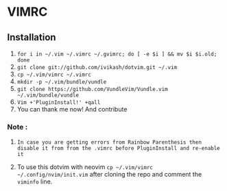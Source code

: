 # VIMRC

## Installation

1. `for i in ~/.vim ~/.vimrc ~/.gvimrc; do [ -e $i ] && mv $i $i.old; done`
2. `git clone git://github.com/ivikash/dotvim.git ~/.vim`
3. `cp ~/.vim/vimrc ~/.vimrc`
4. `mkdir -p ~/.vim/bundle/vundle`
5. `git clone https://github.com/VundleVim/Vundle.vim ~/.vim/bundle/vundle`
6. `Vim +'PluginInstall!' +qall`
7. You can thank me now! And contribute

### Note :
1. `In case you are getting errors from Rainbow Parenthesis then disable it from
from the .vimrc before PluginInstall and re-enable it`

2. To use this dotvim with neovim `cp ~/.vim/vimrc ~/.config/nvim/init.vim` after cloning the repo and comment the `viminfo` line.

